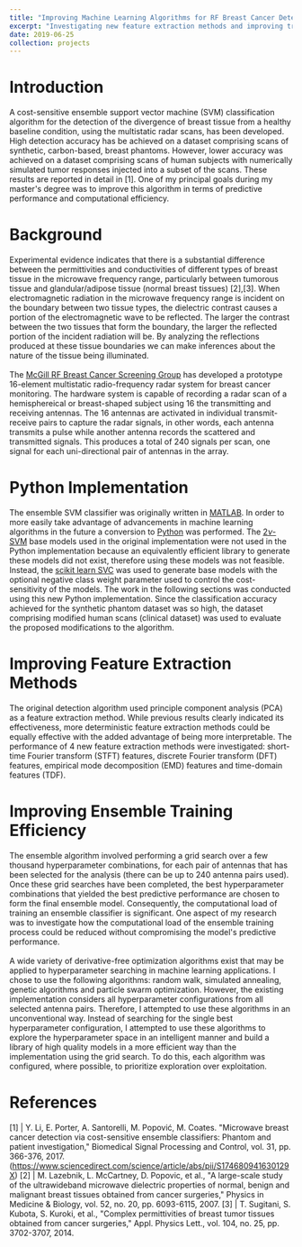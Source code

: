 ```yaml
---
title: "Improving Machine Learning Algorithms for RF Breast Cancer Detection"
excerpt: "Investigating new feature extraction methods and improving training efficiency for ensemble cost-sensitive SVM algorithm for breast cancer detection using RF radar."
date: 2019-06-25
collection: projects
---
```


# Introduction
A cost-sensitive ensemble support vector machine (SVM) classification algorithm for the detection of the divergence of breast tissue from a healthy baseline condition, using the multistatic radar scans, has been developed. High detection accuracy has be achieved on a dataset comprising scans of synthetic, carbon-based, breast phantoms. However, lower accuracy was achieved on a dataset comprising scans of human subjects with numerically simulated tumor responses injected into a subset of the scans. These results are reported in detail in [1]. One of my principal goals during my master's degree was to improve this algorithm in terms of predictive performance and computational efficiency.

# Background
Experimental evidence indicates that there is a substantial difference between the permittivities and conductivities of different types of breast tissue in the microwave frequency range, particularly between tumorous tissue and glandular/adipose tissue (normal breast tissues) [2],[3]. When electromagnetic radiation in the microwave frequency range is incident on the boundary between two tissue types, the dielectric contrast causes a portion of the electromagnetic wave to be reflected. The larger the contrast between the two tissues that form the boundary, the larger the reflected portion of the incident radiation will be. By analyzing the reflections produced at these tissue boundaries we can make inferences about the nature of the tissue being illuminated.
<br><br>
The [McGill RF Breast Cancer Screening Group](http://www.compem.ece.mcgill.ca/breast-cancer-detection/index.html) has developed a prototype 16-element multistatic radio-frequency radar system for breast cancer monitoring. The hardware system is capable of recording a radar scan of a hemisphereical or breast-shaped subject using 16 the transmitting and receiving antennas. The 16 antennas are activated in individual transmit-receive pairs to capture the radar signals, in other words, each antenna transmits a pulse while another antenna records the scattered and transmitted signals. This produces a total of 240 signals per scan, one signal for each uni-directional pair of antennas in the array.

# Python Implementation
The ensemble SVM classifier was originally written in <a href="https://www.mathworks.com/products/matlab.html">MATLAB</a>. In order to more easily take advantage of advancements in machine learning algorithms in the future a conversion to [Python](https://www.python.org/) was performed. The [2$\nu$-SVM](https://www.ece.rice.edu/dsp/software/nusvm.shtml) base models used in the original implementation were not used in the Python implementation because an equivalently efficient library to generate these models did not exist, therefore using these models was not feasible. Instead, the [scikit learn SVC](https://scikit-learn.org/stable/modules/generated/sklearn.svm.SVC.html) was used to generate base models with the optional negative class weight parameter used to control the cost-sensitivity of the models. The work in the following sections was conducted using this new Python implementation. Since the classification accuracy achieved for the synthetic phantom dataset was so high, the dataset comprising modified human scans (clinical dataset) was used to evaluate the proposed modifications to the algorithm.

# Improving Feature Extraction Methods
The original detection algorithm used principle component analysis (PCA) as a feature extraction method. While previous results clearly indicated its effectiveness, more deterministic feature extraction methods could be equally effective with the added advantage of being more interpretable. The performance of 4 new feature extraction methods were investigated: short-time Fourier transform (STFT) features, discrete Fourier transform (DFT) features, empirical mode decomposition (EMD) features and time-domain features (TDF).
<!-- <br><br>
The figure below shows receiver operating characteristic curves for the classifier when each feature extraction method was used. The curves were generated by varying the false positive target rate parameter of the [Neyman-Pearson score metric](http://www.stat.rice.edu/~cscott/pubs/npdesign.pdf) used to guide the selection of ensemble models over a range of values between approximately 0% and 100%. The results indicate that these new methods yield better predictive performance than PCA.
<br>
![ROC curves for investigated features](/images/fc_roc.png)
<br>
*Receiver operating characteristic (ROC) curves for feature extraction investigation*
<br><br> -->

# Improving Ensemble Training Efficiency    
The ensemble algorithm involved performing a grid search over a few thousand hyperparameter combinations, for each pair of antennas that has been selected for the analysis (there can be up to 240 antenna pairs used). Once these grid searches have been completed, the best hyperparameter combinations that yielded the best predictive performance are chosen to form the final ensemble model. Consequently, the computational load of training an ensemble classifier is significant. One aspect of my research was to investigate how the computational load of the ensemble training process could be reduced without compromising the model's predictive performance.
<br><br>
A wide variety of derivative-free optimization algorithms exist that may be applied to hyperparameter searching in machine learning applications. I chose to use the following algorithms: random walk, simulated annealing, genetic algorithms and particle swarm optimization. However, the existing implementation considers all hyperparameter configurations from all selected antenna pairs. Therefore, I attempted to use these algorithms in an unconventional way. Instead of searching for the single best hyperparameter configuration, I attempted to use these algorithms to explore the hyperparameter space in an intelligent manner and build a library of high quality models in a more efficient way than the implementation using the grid search. To do this, each algorithm was configured, where possible, to prioritize exploration over exploitation.

<!-- # Discussion
Because the relatively small "clinical" dataset was used in these investigations, the confidence with which these investigations might be concluded is limited. -->

# References

[1] | Y. Li, E. Porter, A. Santorelli, M. Popović, M. Coates. "Microwave breast cancer detection via cost-sensitive ensemble classifiers: Phantom and patient investigation," Biomedical Signal Processing and Control, vol. 31, pp. 366-376, 2017. (<https://www.sciencedirect.com/science/article/abs/pii/S174680941630129X>)
[2] | M. Lazebnik, L. McCartney, D. Popovic, et al., "A large-scale study of the ultrawideband microwave dielectric properties of normal, benign and malignant breast tissues obtained from cancer surgeries," Physics in Medicine & Biology, vol. 52, no. 20, pp. 6093-6115, 2007.
[3] | T. Sugitani, S. Kubota, S. Kuroki, et al., "Complex permittivities of breast tumor tissues obtained from cancer surgeries," Appl. Physics Lett., vol. 104, no. 25, pp. 3702-3707, 2014.
